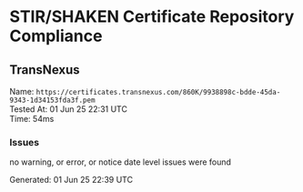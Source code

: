 # STIR/SHAKEN Certificate Repository Compliance

## TransNexus

Name: `https://certificates.transnexus.com/860K/9938898c-bdde-45da-9343-1d34153fda3f.pem`\
Tested At: 01 Jun 25 22:31 UTC\
Time: 54ms

### Issues

no warning, or error, or notice date level issues were found

Generated: 01 Jun 25 22:39 UTC